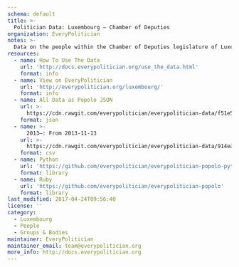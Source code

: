 ```yaml
---
schema: default
title: >-
  Politician Data: Luxembourg — Chamber of Deputies
organization: EveryPolitician
notes: >-
  Data on the people within the Chamber of Deputies legislature of Luxembourg.
resources:
  - name: How To Use The Data
    url: 'http://docs.everypolitician.org/use_the_data.html'
    format: info
  - name: View on EveryPolitician
    url: 'http://everypolitician.org/luxembourg/'
    format: info
  - name: All Data as Popolo JSON
    url: >-
      https://cdn.rawgit.com/everypolitician/everypolitician-data/f51e5392cd88a5744940500fee03e773a2003686/data/Luxembourg/Chamber/ep-popolo-v1.0.json
    format: json
  - name: >-
      2013–: From 2013-11-13
    url: >-
      https://cdn.rawgit.com/everypolitician/everypolitician-data/914ea424883a1faf148c510f1a0deb3dbf17c4a7/data/Luxembourg/Chamber/term-2013.csv
    format: csv
  - name: Python
    url: 'https://github.com/everypolitician/everypolitician-popolo-python'
    format: library
  - name: Ruby
    url: 'https://github.com/everypolitician/everypolitician-popolo'
    format: library
last_modified: 2017-04-24T09:56:40
license: ''
category:
  - Luxembourg
  - People
  - Groups & Bodies
maintainer: EveryPolitician
maintainer_email: team@everypolitician.org
more_info: http://docs.everypolitician.org
---
```

